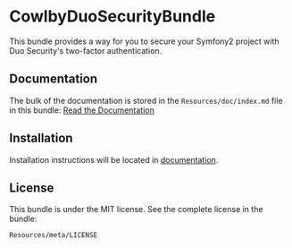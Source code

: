 CowlbyDuoSecurityBundle
=======================

This bundle provides a way for you to secure your Symfony2 project with Duo
Security's two-factor authentication.

Documentation
-------------

The bulk of the documentation is stored in the `Resources/doc/index.md` file in
this bundle: [Read the Documentation](https://github.com/cowlby/CowlbyDuoSecurityBundle/blob/master/Resources/doc/index.md)

Installation
------------

Installation instructions will be located in [documentation](https://github.com/cowlby/CowlbyDuoSecurityBundle/blob/master/Resources/doc/index.md).

License
-------

This bundle is under the MIT license. See the complete license in the bundle:

    Resources/meta/LICENSE
